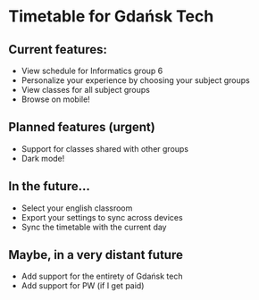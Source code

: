 # Timetable for Gdańsk Tech

## Current features:
- View schedule for Informatics group 6
- Personalize your experience by choosing your subject groups
- View classes for all subject groups
- Browse on mobile!

## Planned features (urgent)
- Support for classes shared with other groups
- Dark mode!

## In the future...
- Select your english classroom
- Export your settings to sync across devices
- Sync the timetable with the current day

## Maybe, in a very distant future
- Add support for the entirety of Gdańsk tech
- Add support for PW (if I get paid)
